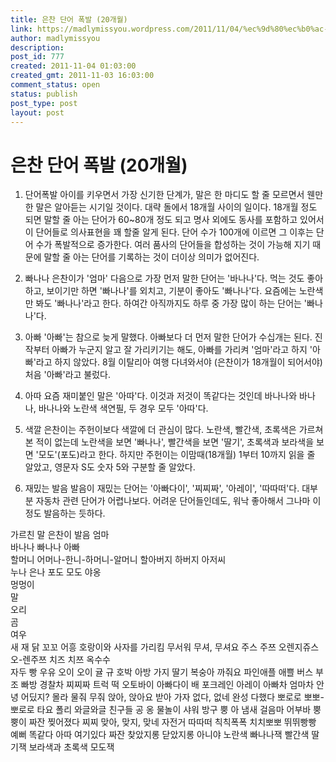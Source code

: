 ```yaml
---
title: 은찬 단어 폭발 (20개월)
link: https://madlymissyou.wordpress.com/2011/11/04/%ec%9d%80%ec%b0%ac-%eb%8b%a8%ec%96%b4-%ed%8f%ad%eb%b0%9c-20%ea%b0%9c%ec%9b%94/
author: madlymissyou
description: 
post_id: 777
created: 2011-11-04 01:03:00
created_gmt: 2011-11-03 16:03:00
comment_status: open
status: publish
post_type: post
layout: post
---
```


# 은찬 단어 폭발 (20개월)

1. 단어폭발 아이를 키우면서 가장 신기한 단계가, 말은 한 마디도 할 줄 모르면서 웬만한 말은 알아듣는 시기일 것이다. 대략 돌에서 18개월 사이의 일이다. 18개월 정도 되면 말할 줄 아는 단어가 60~80개 정도 되고 명사 외에도 동사를 포함하고 있어서 이 단어들로 의사표현을 꽤 할줄 알게 된다. 단어 수가 100개에 이르면 그 이후는 단어 수가 폭발적으로 증가한다. 여러 품사의 단어들을 합성하는 것이 가능해 지기 때문에 말할 줄 아는 단어를 기록하는 것이 더이상 의미가 없어진다.

  2. 빠나나 은찬이가 '엄마' 다음으로 가장 먼저 말한 단어는 '바나나'다. 먹는 것도 좋아하고, 보이기만 하면 '빠나나'를 외치고, 기분이 좋아도 '빠나나'다. 요즘에는 노란색만 봐도 '빠나나'라고 한다. 하여간 아직까지도 하루 중 가장 많이 하는 단어는 '빠나나'다.

  3. 아빠 '아빠'는 참으로 늦게 말했다. 아빠보다 더 먼저 말한 단어가 수십개는 된다. 진작부터 아빠가 누군지 알고 잘 가리키기는 해도, 아빠를 가리켜 '엄마'라고 하지 '아빠'라고 하지 않았다. 8월 이탈리아 여행 다녀와서야 (은찬이가 18개월이 되어서야) 처음 '아빠'라고 불렀다.

  4. 아따 요즘 재미붙인 말은 '아따'다. 이것과 저것이 똑같다는 것인데 바나나와 바나나, 바나나와 노란색 색연필, 두 경우 모두 '아따'다.

  5. 색깔 은찬이는 주헌이보다 색깔에 더 관심이 많다. 노란색, 빨간색, 초록색은 가르쳐 본 적이 없는데 노란색을 보면 '빠나나', 빨간색을 보면 '딸기', 초록색과 보라색을 보면 '모도'(포도)라고 한다. 하지만 주헌이는 이맘때(18개월) 1부터 10까지 읽을 줄 알았고, 영문자 S도 숫자 5와 구분할 줄 알았다.

  6. 재밌는 발음 발음이 재밌는 단어는 '아빠다이', '찌찌짜', '아레이', '따따떠'다. 대부분 자동차 관련 단어가 어렵나보다. 어려운 단어들인데도, 워낙 좋아해서 그나마 이 정도 발음하는 듯하다.

가르친 말 은찬이 발음 엄마  
바나나 빠나나 아빠  
할머니 어머나-한니-하머니-알머니 할아버지 하버지 아저씨  
누나 은나 포도 모도 야옹  
멍멍이  
말  
오리  
곰  
여우  
새 재 닭 꼬꼬 어흥 호랑이와 사자를 가리킴 무서워 무셔, 무셔요 주스 주쯔 오렌지쥬스 오-렌주쯔 치즈 치쯔 옥수수  
자두 빵 우유 오이 오이 귤 규 호박 아방 가지 딸기 복숭아 까줘요 파인애플 애쁠 버스 부조 빠방 경찰차 찌찌짜 트럭 떡 오토바이 아빠다이 배 포크레인 아레이 아빠차 엄마차 안녕 어딨지? 몰라 물줘 무줘 앉아, 앉아요 받아 가자 없다, 없네 완성 다했다 뽀로로 뽀뽀-뽀로로 타요 폴리 와글와글 친구들 공 옹 물놀이 샤워 방구 뿡 아 냄새 걸음마 어부바 뿡뿡이 짜잔 찢어졌다 찌찌 맞아, 맞지, 맞네 자전거 따따떠 칙칙폭폭 치치뽀뽀 뛰뛰빵빵 예뻐 똑같다 아따 여기있다 짜잔 찾았지롱 닫았지롱 아니야 노란색 빠나나잭 빨간색 딸기잭 보라색과 초록색 모도잭